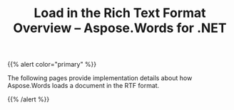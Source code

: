 ﻿---
title: Load in the Rich Text Format Overview – Aspose.Words for .NET
articleTitle: Load in the Rich Text Format Overview
linktitle: Load in the Rich Text Format Overview
description: "Work with various features supported on Rich Text import."
type: docs
weight: 70
url: /net/load-in-the-rich-text-format-overview/
---

{{% alert color="primary" %}}

The following pages provide implementation details about how Aspose.Words loads a document in the RTF format.

{{% /alert %}}
